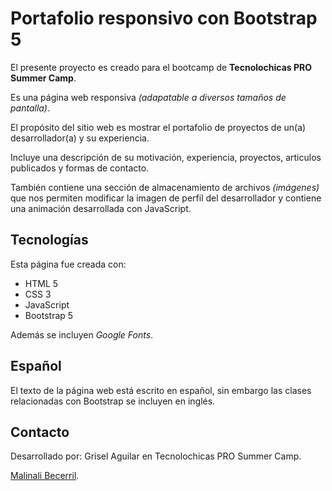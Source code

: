 # Portafolio responsivo con Bootstrap 5

El presente proyecto es creado para el bootcamp de **Tecnolochicas PRO Summer Camp**. 

Es una página web responsiva *(adapatable a diversos tamaños de pantalla)*.

El propósito del sitio web es mostrar el portafolio de proyectos de un(a) desarrollador(a) y su experiencia.

Incluye una descripción de su motivación, experiencia, proyectos, articulos publicados y formas de contacto.

También contiene una sección de almacenamiento de archivos *(imágenes)* que nos permiten modificar la imagen de perfil del desarrollador y contiene una animación desarrollada con JavaScript.

## Tecnologías

Esta página fue creada con:

+ HTML 5
+ CSS 3
+ JavaScript
+ Bootstrap 5

Además se incluyen *Google Fonts*.

## Español
El texto de la página web está escrito en español, sin embargo las clases relacionadas con Bootstrap se incluyen en inglés.

## Contacto
Desarrollado por: Grisel Aguilar en Tecnolochicas PRO Summer Camp.

[Malinali Becerril](https://www.linkedin.com/in/malibb/).